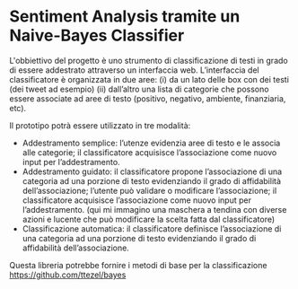 # Sentiment Analysis tramite un Naive-Bayes Classifier

L'obbiettivo del progetto è uno strumento di classificazione di testi in grado di essere addestrato attraverso un interfaccia web.
L’interfaccia del classificatore è organizzata in due aree:
(i) da un lato delle box con dei testi (dei tweet ad esempio)
(ii) dall’altro una lista di categorie che possono essere associate ad aree di testo (positivo, negativo, ambiente, finanziaria, etc).

Il prototipo potrà essere utilizzato in tre modalità:
- Addestramento semplice: l’utenze evidenzia aree di testo e le associa alle categorie; il classificatore acquisisce l’associazione come nuovo input per l’addestramento.
- Addestramento guidato: il classificatore propone l’associazione di una categoria ad una porzione di testo evidenziando il grado di affidabilità dell’associazione; l’utente può validare o modificare l’associazione; il classificatore acquisisce l’associazione come nuovo input per l’addestramento.
(qui mi immagino una maschera a tendina con diverse azioni e lucente che può modificare la scelta fatta dal classificatore)
- Classificazione automatica: il classificatore definisce l’associazione di una categoria ad una porzione di testo evidenziando il grado di affidabilità dell’associazione.

Questa libreria potrebbe fornire i metodi di base per la classificazione
https://github.com/ttezel/bayes
